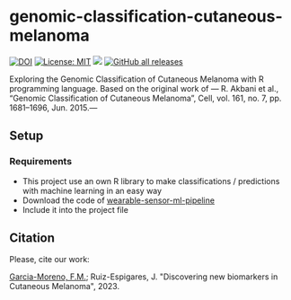 # genomic-classification-cutaneous-melanoma
[![DOI](https://zenodo.org/badge/DOI/10.5281/zenodo.7745649.svg)](https://doi.org/10.5281/zenodo.7745649)
[![License: MIT](https://img.shields.io/badge/License-MIT-yellow.svg)](https://opensource.org/licenses/MIT) <img src="https://img.shields.io/github/release/frangam/genomic-classification-cutaneous-melanoma.svg"/> [![GitHub all releases](https://img.shields.io/github/downloads/frangam/genomic-classification-cutaneous-melanoma/total)](https://github.com/frangam/genomic-classification-cutaneous-melanoma/releases) 

Exploring the Genomic Classification of Cutaneous Melanoma with R programming language. Based on the original work of — R. Akbani et al., “Genomic Classification of Cutaneous Melanoma”, Cell, vol. 161, no. 7, pp. 1681–1696, Jun. 2015.—

## Setup
### Requirements
- This project use an own R library to make classifications / predictions with machine learning in an easy way
- Download the code of [wearable-sensor-ml-pipeline](https://github.com/frangam/wearable-sensor-ml-pipeline)
- Include it into the project file


## Citation
Please, cite our work:

[Garcia-Moreno, F.M.](https://frangam.com/); Ruiz-Espigares, J. "Discovering new biomarkers in Cutaneous Melanoma", 2023.

